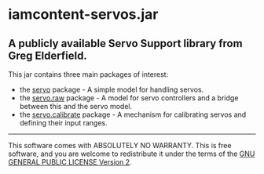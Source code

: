# iamcontent-servos.jar
## A publicly available Servo Support library from Greg Elderfield.

This jar contains three main packages of interest:

* the [servo](src/site/md/com.iamcontent.device.servo.md) package - A simple model for handling servos.
* the [servo.raw](src/site/md/com.iamcontent.device.servo.raw.md) package - A model for servo controllers and a bridge between this and the servo model. 
* the [servo.calibrate](src/site/md/com.iamcontent.device.servo.calibrate.md) package - A mechanism for calibrating servos and defining their input ranges.

---

This software comes with ABSOLUTELY NO WARRANTY. This is free software, and you are welcome to redistribute it
under the terms of the [GNU GENERAL PUBLIC LICENSE Version 2](https://www.gnu.org/licenses/gpl-2.0.html).
